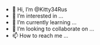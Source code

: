 - 👋 Hi, I’m @Kitty34Rus
- 👀 I’m interested in ...
- 🌱 I’m currently learning ...
- 💞️ I’m looking to collaborate on ...
- 📫 How to reach me ...

<!---
Kitty34Rus/Kitty34Rus is a ✨ special ✨ repository because its `README.md` (this file) appears on your GitHub profile.
You can click the Preview link to take a look at your changes.
--->
